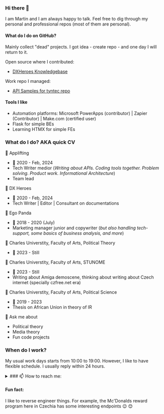 ### Hi there 👋
I am Martin and I am always happy to talk. Feel free to dig through my personal and professional repos (most of them are personal).

#### What do I do on GitHub?

Mainly collect "dead" projects. I got idea - create repo - and one day I will return to it. 

Open source where I contributed:
- [DXHeroes Knowledgebase](https://github.com/DXHeroes/knowledge-base-content)

Work repo I managed:
- [API Samples for tyntec repo](https://github.com/tyntec/api-samples)

#### Tools I like
- Automation platforms: Microsoft PowerApps (contributor) | Zapier (Contributor) | Make.com (certified user)
- Flask for simple BEs
- Learning HTMX for simple FEs

### What do I do? AKA quick CV

:office: Applifting
 - :calendar: 2020 - Feb, 2024
 - Tech Writer medior (_Writing about APIs. Coding tools together. Problem solving. Product work. Informational Architecture_)
 - Team lead

:office: DX Heroes
- :calendar: 2020 - Feb, 2024
- Tech Writer | Editor | Consultant on documentations
 
:office: Ego Panda
 - :calendar: 2018 - 2020 (July)
 - Marketing manager junior and copywriter (_but also handling tech-support, some basics of business analysis, and more_)

:school: Charles Universtity, Faculty of Arts, Political Theory
- :calendar: 2023 - Still

:school: Charles Universtity, Faculty of Arts, STUNOME
- :calendar: 2023 - Still
- Writing about Amiga demoscene, thinking about writing about Czech internet (specially czfree.net era)

:school: Charles Universtity, Faculty of Arts, Political Science
- :calendar: 2019 - 2023
- Thesis on African Union in theory of IR

💬 Ask me about
- Political theory
- Media theory
- Fun code projects

### When do I work?
My usual work days starts from 10:00 to 19:00. However, I like to have flexible schedule. I usually reply within 24 hours.


<details><summary>### 📫 How to reach me: </summary>
<p>
- Threema RWFERFEY
</p>
</details>

#### Fun fact:
I like to reverse engineer things. For example, the Mc'Donalds reward program here in Czechia has some interesting endpoints :wink:
😊
<!--
**ridlees/ridlees** is a ✨ _special_ ✨ repository because its `README.md` (this file) appears on your GitHub profile.

Here are some ideas to get you started:

- 🔭 I’m currently working on ...
- 🌱 I’m currently learning ...
- 👯 I’m looking to collaborate on ...
- 🤔 I’m looking for help with ...
- 💬 Ask me about ...
- 📫 How to reach me: ...
- 😄 Pronouns: ...
- ⚡ Fun fact: ...
-->
